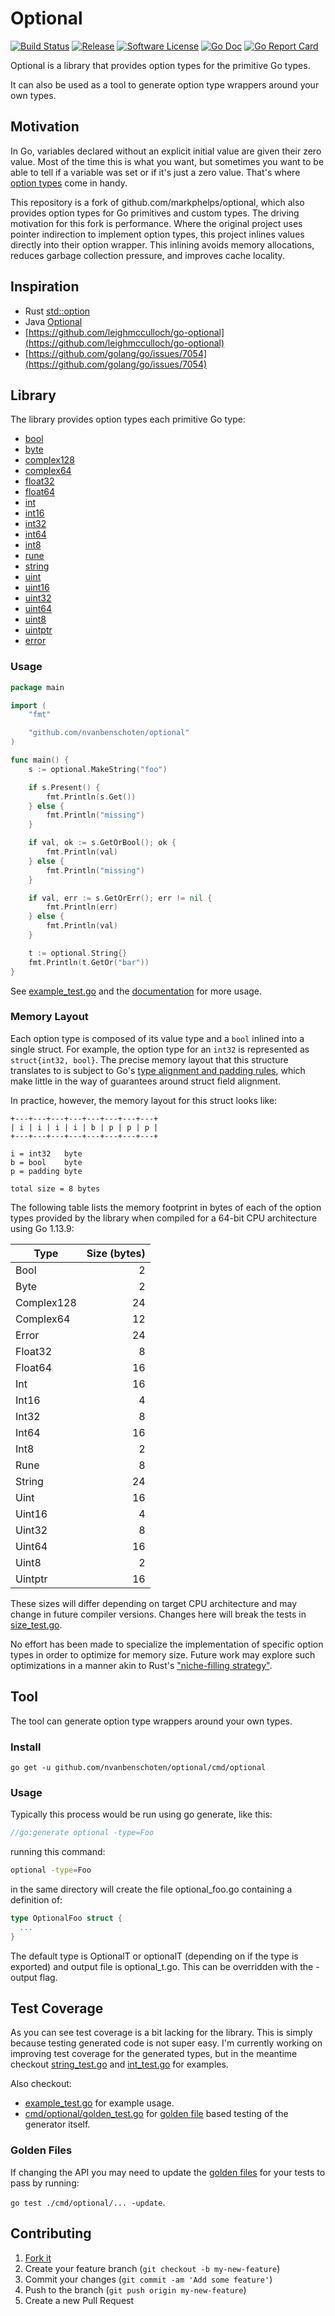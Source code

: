 # Optional

[![Build Status](https://travis-ci.org/nvanbenschoten/optional.svg?branch=master)](https://travis-ci.org/nvanbenschoten/optional)
[![Release](https://img.shields.io/github/release/nvanbenschoten/optional.svg?style=flat-square)](https://github.com/nvanbenschoten/optional/releases/latest)
[![Software License](https://img.shields.io/badge/license-MIT-brightgreen.svg?style=flat-square)](LICENSE.md)
[![Go Doc](https://img.shields.io/badge/godoc-reference-blue.svg?style=flat-square)](http://godoc.org/github.com/nvanbenschoten/optional)
[![Go Report Card](https://goreportcard.com/badge/github.com/nvanbenschoten/optional?style=flat-square)](https://goreportcard.com/report/github.com/nvanbenschoten/optional)

Optional is a library that provides option types for the primitive Go types.

It can also be used as a tool to generate option type wrappers around your own types.

## Motivation

In Go, variables declared without an explicit initial value are given their zero value. Most of the time this is what you want, but sometimes you want to be able to tell if a variable was set or if it's just a zero value. That's where [option types](https://en.wikipedia.org/wiki/Option_type) come in handy.

This repository is a fork of github.com/markphelps/optional, which also provides option types for Go primitives and custom types. The driving motivation for this fork is performance. Where the original project uses pointer indirection to implement option types, this project inlines values directly into their option wrapper. This inlining avoids memory allocations, reduces garbage collection pressure, and improves cache locality.

## Inspiration

* Rust [std::option](https://doc.rust-lang.org/std/option/)
* Java [Optional](https://docs.oracle.com/javase/8/docs/api/java/util/Optional.html)
* [https://github.com/leighmcculloch/go-optional](https://github.com/leighmcculloch/go-optional)
* [https://github.com/golang/go/issues/7054](https://github.com/golang/go/issues/7054)

## Library

The library provides option types each primitive Go type:

* [bool](bool.go)
* [byte](byte.go)
* [complex128](complex128.go)
* [complex64](complex64.go)
* [float32](float32.go)
* [float64](float64.go)
* [int](int.go)
* [int16](int16.go)
* [int32](int32.go)
* [int64](int64.go)
* [int8](int8.go)
* [rune](rune.go)
* [string](string.go)
* [uint](uint.go)
* [uint16](uint16.go)
* [uint32](uint32.go)
* [uint64](uint64.go)
* [uint8](uint8.go)
* [uintptr](uintptr.go)
* [error](error.go)

### Usage

```go
package main

import (
	"fmt"

	"github.com/nvanbenschoten/optional"
)

func main() {
	s := optional.MakeString("foo")

	if s.Present() {
		fmt.Println(s.Get())
	} else {
		fmt.Println("missing")
	}

	if val, ok := s.GetOrBool(); ok {
		fmt.Println(val)
	} else {
		fmt.Println("missing")
	}

	if val, err := s.GetOrErr(); err != nil {
		fmt.Println(err)
	} else {
		fmt.Println(val)
	}

	t := optional.String{}
	fmt.Println(t.GetOr("bar"))
}
```

See [example_test.go](example_test.go) and the [documentation](http://godoc.org/github.com/nvanbenschoten/optional) for more usage.

### Memory Layout

Each option type is composed of its value type and a `bool` inlined into a single struct. For example, the option type for an `int32` is represented as `struct{int32, bool}`. The precise memory layout that this structure translates to is subject to Go's [type alignment and padding rules](https://golang.org/ref/spec#Size_and_alignment_guarantees), which make little in the way of guarantees around struct field alignment.

In practice, however, the memory layout for this struct looks like:

```
+---+---+---+---+---+---+---+---+
| i | i | i | i | b | p | p | p |
+---+---+---+---+---+---+---+---+

i = int32   byte
b = bool    byte
p = padding byte

total size = 8 bytes
```

The following table lists the memory footprint in bytes of each of the option types provided by the library when compiled for a 64-bit CPU architecture using Go 1.13.9:

| Type       | Size (bytes) |
|------------|-------------:|
| Bool       |            2 |
| Byte       |            2 |
| Complex128 |           24 |
| Complex64  |           12 |
| Error      |           24 |
| Float32    |            8 |
| Float64    |           16 |
| Int        |           16 |
| Int16      |            4 |
| Int32      |            8 |
| Int64      |           16 |
| Int8       |            2 |
| Rune       |            8 |
| String     |           24 |
| Uint       |           16 |
| Uint16     |            4 |
| Uint32     |            8 |
| Uint64     |           16 |
| Uint8      |            2 |
| Uintptr    |           16 |

These sizes will differ depending on target CPU architecture and may change in future compiler versions. Changes here will break the tests in [size_test.go](size_test.go).

No effort has been made to specialize the implementation of specific option types in order to optimize for memory size. Future work may explore such optimizations in a manner akin to Rust's ["niche-filling strategy"](https://github.com/rust-lang/rust/pull/45225).

## Tool

The tool can generate option type wrappers around your own types.

### Install

`go get -u github.com/nvanbenschoten/optional/cmd/optional`

### Usage

Typically this process would be run using go generate, like this:

```go
//go:generate optional -type=Foo
```

running this command:

```bash
optional -type=Foo
```

in the same directory will create the file optional_foo.go
containing a definition of:

```go
type OptionalFoo struct {
  ...
}
```

The default type is OptionalT or optionalT (depending on if the type is exported)
and output file is optional_t.go. This can be overridden with the -output flag.

## Test Coverage

As you can see test coverage is a bit lacking for the library. This is simply because testing generated code is not super easy. I'm currently working on improving test coverage for the generated types, but in the meantime checkout [string_test.go](string_test.go) and [int_test.go](int_test.go) for examples.

Also checkout:

* [example_test.go](example_test.go) for example usage.
* [cmd/optional/golden_test.go](cmd/optional/golden_test.go) for [golden file](https://medium.com/soon-london/testing-with-golden-files-in-go-7fccc71c43d3) based testing of the generator itself.

### Golden Files

If changing the API you may need to update the [golden files](https://medium.com/soon-london/testing-with-golden-files-in-go-7fccc71c43d3) for your tests to pass by running:

`go test ./cmd/optional/... -update`.

## Contributing

1. [Fork it](https://github.com/nvanbenschoten/optional/fork)
1. Create your feature branch (`git checkout -b my-new-feature`)
1. Commit your changes (`git commit -am 'Add some feature'`)
1. Push to the branch (`git push origin my-new-feature`)
1. Create a new Pull Request
